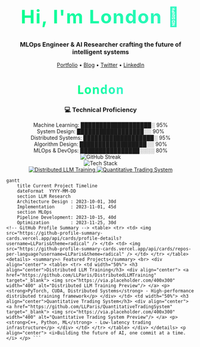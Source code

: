 <!-- Header Image - Consider creating a custom banner with Figma/Canva -->
<h1 align="center">Hi, I'm London 👋</h1>
<h3 align="center">MLOps Engineer & AI Researcher crafting the future of intelligent systems</h3>

<p align="center">
  <a href="https://yourwebsite.com">Portfolio</a> •
  <a href="https://yourblog.com">Blog</a> •
  <a href="https://twitter.com/yourtwitter">Twitter</a> •
  <a href="https://www.linkedin.com/in/londonparis">LinkedIn</a>
</p>

<!-- Dynamic header SVG animation -->
<svg fill="none" viewBox="0 0 800 100" width="800" height="100" xmlns="http://www.w3.org/2000/svg">
    <foreignObject width="100%" height="100%">
        <div xmlns="http://www.w3.org/1999/xhtml">
            <style>
                @keyframes gradientText {
                    0% { background-position: 0% 50%; }
                    50% { background-position: 100% 50%; }
                    100% { background-position: 0% 50%; }
                }
                .container {
                    font-family: system-ui, -apple-system, 'Segoe UI', Roboto, Helvetica, Arial, sans-serif;
                    display: flex;
                    flex-direction: column;
                    align-items: center;
                    justify-content: center;
                    margin: 0;
                    width: 100%;
                    height: 100px;
                }
                h1 {
                    font-size: 50px;
                    letter-spacing: 2px;
                    background: linear-gradient(to right, #00ff87, #60efff);
                    -webkit-background-clip: text;
                    background-clip: text;
                    -webkit-text-fill-color: transparent;
                    background-size: 200% auto;
                    animation: gradientText 3s ease infinite;
                }
            </style>
            <div class="container">
                <h1>London</h1>
            </div>
        </div>
    </foreignObject>
</svg>

<!-- Skill Bars -->
<h3 align="center">💻 Technical Proficiency</h3>
<div align="center">
    Machine Learning: ███████████████████░ 95%<br>
    System Design: ██████████████████░░ 90%<br>
    Distributed Systems: ███████████████████░ 95%<br>
    Algorithm Design: ██████████████████░░ 90%<br>
    MLOps & DevOps: ████████████████░░░░ 80%
</div>

<!-- Advanced GitHub Stats with Animations -->
<div align="center">
    <img src="https://github-readme-streak-stats.herokuapp.com/?user=LLParis&theme=radical" alt="GitHub Streak"/>
</div>

<!-- Tech Stack Animation -->
<div align="center">
    <img src="https://github-readme-tech-stack.vercel.app/api/cards?title=Tech+Stack&align=center&titleAlign=center&lineCount=3&theme=github_dark&line1=python,python,61DAFB;pytorch,pytorch,DD0031;tensorflow,tensorflow,43853D&line2=kubernetes,kubernetes,61DAFB;docker,docker,DD0031;aws,aws,43853D&line3=cpp,c%2B%2B,61DAFB;rust,rust,DD0031;ocaml,ocaml,43853D" alt="Tech Stack" />
</div>

<!-- Animated Project Cards -->
<div align="center">
    <a href="https://github.com/LLParis/DistributedLLMTraining">
        <img src="https://github-readme-stats.vercel.app/api/pin/?username=LLParis&repo=DistributedLLMTraining&theme=radical&show_owner=true" alt="Distributed LLM Training"/>
    </a>
    <a href="https://github.com/LLParis/QuantitativeTradingSystem">
        <img src="https://github-readme-stats.vercel.app/api/pin/?username=LLParis&repo=QuantitativeTradingSystem&theme=radical&show_owner=true" alt="Quantitative Trading System"/>
    </a>
</div>

<!-- Project Timeline with Mermaid -->
```mermaid
gantt
    title Current Project Timeline
    dateFormat  YYYY-MM-DD
    section LLM Research
    Architecture Design : 2023-10-01, 30d
    Implementation      : 2023-11-01, 45d
    section MLOps
    Pipeline Development: 2023-10-15, 40d
    Optimization        : 2023-11-25, 30d
<!-- GitHub Profile Summary --> <table> <tr> <td> <img src="https://github-profile-summary-cards.vercel.app/api/cards/profile-details?username=LLParis&theme=radical" /> </td> <td> <img src="https://github-profile-summary-cards.vercel.app/api/cards/repos-per-language?username=LLParis&theme=radical" /> </td> </tr> </table> <details> <summary>🔥 Featured Projects</summary> <br> <div align="center"> <table> <tr> <td width="50%"> <h3 align="center">Distributed LLM Training</h3> <div align="center"> <a href="https://github.com/LLParis/DistributedLLMTraining" target="_blank"> <img src="https://via.placeholder.com/400x300" width="400" alt="Distributed LLM Training Preview"/> </a> <p><strong>PyTorch, CUDA, Distributed Systems</strong> - High-performance distributed training framework</p> </div> </td> <td width="50%"> <h3 align="center">Quantitative Trading System</h3> <div align="center"> <a href="https://github.com/LLParis/QuantitativeTradingSystem" target="_blank"> <img src="https://via.placeholder.com/400x300" width="400" alt="Quantitative Trading System Preview"/> </a> <p><strong>C++, Python, ML</strong> - Low-latency trading infrastructure</p> </div> </td> </tr> </table> </div> </details> <p align="center"> <i>Building the future of AI, one commit at a time.</i> </p> ```